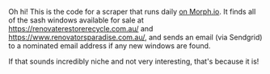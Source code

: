 Oh hi! This is the code for a scraper that runs daily [on Morph.io](https://morph.io/blimpage/sash_windows). It finds all of the sash windows available for sale at https://renovaterestorerecycle.com.au/ and https://www.renovatorsparadise.com.au/, and sends an email (via Sendgrid) to a nominated email address if any new windows are found.

If that sounds incredibly niche and not very interesting, that's because it is!

